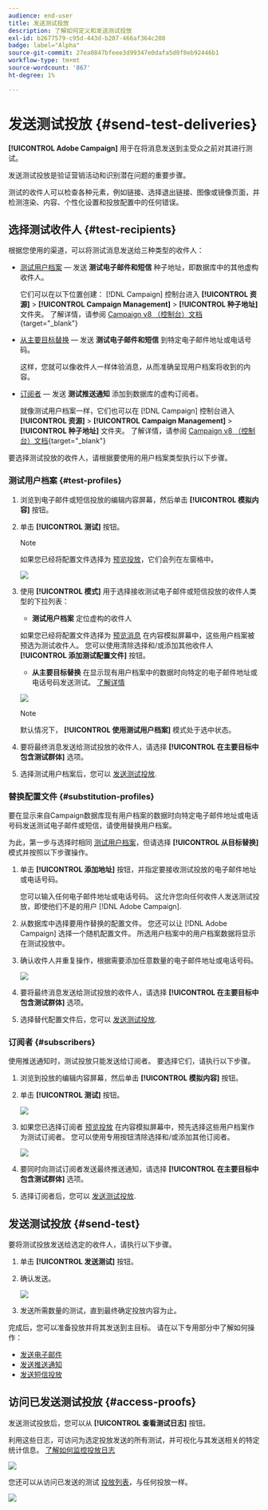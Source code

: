 ```yaml
---
audience: end-user
title: 发送测试投放
description: 了解如何定义和发送测试投放
exl-id: b2677579-c95d-443d-b207-466af364c208
badge: label="Alpha"
source-git-commit: 27ea0847bfeee3d99347e0dafa5d0f8eb92446b1
workflow-type: tm+mt
source-wordcount: '867'
ht-degree: 1%

---
```


# 发送测试投放 {#send-test-deliveries}

**[!UICONTROL Adobe Campaign]** 用于在将消息发送到主受众之前对其进行测试。

发送测试投放是验证营销活动和识别潜在问题的重要步骤。

测试的收件人可以检查各种元素，例如链接、选择退出链接、图像或镜像页面，并检测渲染、内容、个性化设置和投放配置中的任何错误。

## 选择测试收件人 {#test-recipients}

根据您使用的渠道，可以将测试消息发送给三种类型的收件人：

* [测试用户档案](#test-profiles)  — 发送 **测试电子邮件和短信** 种子地址，即数据库中的其他虚构收件人。

  它们可以在以下位置创建： [!DNL Campaign] 控制台进入 **[!UICONTROL 资源]** > **[!UICONTROL Campaign Management]** > **[!UICONTROL 种子地址]** 文件夹。 了解详情，请参阅 [Campaign v8 （控制台）文档](https://experienceleague.adobe.com/docs/campaign/campaign-v8/audience/add-profiles/test-profiles.html){target="_blank"}

* [从主要目标替换](#substitution-profiles)  — 发送 **测试电子邮件和短信** 到特定电子邮件地址或电话号码。

  这样，您就可以像收件人一样体验消息，从而准确呈现用户档案将收到的内容。

* [订阅者](#subscribers)  — 发送 **测试推送通知** 添加到数据库的虚构订阅者。

  就像测试用户档案一样，它们也可以在 [!DNL Campaign] 控制台进入 **[!UICONTROL 资源]** > **[!UICONTROL Campaign Management]** > **[!UICONTROL 种子地址]** 文件夹。 了解详情，请参阅 [Campaign v8 （控制台）文档](https://experienceleague.adobe.com/docs/campaign/campaign-v8/audience/add-profiles/test-profiles.html){target="_blank"}

要选择测试投放的收件人，请根据要使用的用户档案类型执行以下步骤。

### 测试用户档案 {#test-profiles}

1. 浏览到电子邮件或短信投放的编辑内容屏幕，然后单击 **[!UICONTROL 模拟内容]** 按钮。

1. 单击 **[!UICONTROL 测试]** 按钮。

   >[!NOTE]
   >
   >如果您已经将配置文件选择为 [预览投放](preview-content.md)，它们会列在左窗格中。

   ![](assets/simulate-test-button-email.png)

1. 使用 **[!UICONTROL 模式]** 用于选择接收测试电子邮件或短信投放的收件人类型的下拉列表：

   * **测试用户档案** 定位虚构的收件人

   如果您已经将配置文件选择为 [预览消息](preview-content.md) 在内容模拟屏幕中，这些用户档案被预选为测试收件人。 您可以使用清除选择和/或添加其他收件人 **[!UICONTROL 添加测试配置文件]** 按钮。

   * **从主要目标替换** 在显示现有用户档案中的数据时向特定的电子邮件地址或电话号码发送测试。 [了解详情](#substitution-profiles)

   ![](assets/simulate-profile-mode.png)

   >[!NOTE]
   >
   >默认情况下， **[!UICONTROL 使用测试用户档案]** 模式处于选中状态。

1. 要将最终消息发送给测试投放的收件人，请选择 **[!UICONTROL 在主要目标中包含测试群体]** 选项。

1. 选择测试用户档案后，您可以 [发送测试投放](#send-test).

### 替换配置文件 {#substitution-profiles}

要在显示来自Campaign数据库现有用户档案的数据时向特定电子邮件地址或电话号码发送测试电子邮件或短信，请使用替换用户档案。

为此，第一步与选择时相同 [测试用户档案](#test-profiles)，但请选择 **[!UICONTROL 从目标替换]** 模式并按照以下步骤操作。

1. 单击 **[!UICONTROL 添加地址]** 按钮，并指定要接收测试投放的电子邮件地址或电话号码。

   您可以输入任何电子邮件地址或电话号码。 这允许您向任何收件人发送测试投放，即使他们不是的用户 [!DNL Adobe Campaign].

1. 从数据库中选择要用作替换的配置文件。 您还可以让 [!DNL Adobe Campaign] 选择一个随机配置文件。 所选用户档案中的用户档案数据将显示在测试投放中。

1. 确认收件人并重复操作，根据需要添加任意数量的电子邮件地址或电话号码。

   ![](assets/simulate-profile-substitute.png)

1. 要将最终消息发送给测试投放的收件人，请选择 **[!UICONTROL 在主要目标中包含测试群体]** 选项。

1. 选择替代配置文件后，您可以 [发送测试投放](#send-test).

### 订阅者 {#subscribers}

使用推送通知时，测试投放只能发送给订阅者。 要选择它们，请执行以下步骤。

1. 浏览到投放的编辑内容屏幕，然后单击 **[!UICONTROL 模拟内容]** 按钮。

1. 单击 **[!UICONTROL 测试]** 按钮。

   ![](assets/simulate-test-button-push.png)

1. 如果您已选择订阅者 [预览投放](preview-content.md) 在内容模拟屏幕中，预先选择这些用户档案作为测试订阅者。 您可以使用专用按钮清除选择和/或添加其他订阅者。

   ![](assets/simulate-test-subscribers.png)

1. 要同时向测试订阅者发送最终推送通知，请选择 **[!UICONTROL 在主要目标中包含测试群体]** 选项。

1. 选择订阅者后，您可以 [发送测试投放](#send-test).

## 发送测试投放 {#send-test}

要将测试投放发送给选定的收件人，请执行以下步骤。

1. 单击 **[!UICONTROL 发送测试]** 按钮。

1. 确认发送。

   ![](assets/simulate-send-test.png)

1. 发送所需数量的测试，直到最终确定投放内容为止。

完成后，您可以准备投放并将其发送到主目标。 请在以下专用部分中了解如何操作：

* [发送电子邮件](../monitor/prepare-send.md)
* [发送推送通知](../push/send-push.md#send-push)
* [发送短信投放](../sms/send-sms.md#send-sms)

## 访问已发送测试投放 {#access-proofs}

发送测试投放后，您可以从 **[!UICONTROL 查看测试日志]** 按钮。

利用这些日志，可访问为选定投放发送的所有测试，并可视化与其发送相关的特定统计信息。 [了解如何监控投放日志](../monitor/delivery-logs.md)

![](assets/simulate-test-log.png)

您还可以从访问已发送的测试 [投放列表](../msg/gs-messages.md)，与任何投放一样。

![](assets/simulate-deliveries-list.png)
